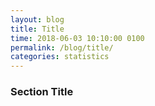 ```yaml
---
layout: blog
title: Title
time: 2018-06-03 10:10:00 0100
permalink: /blog/title/
categories: statistics 
---
```


### Section Title

